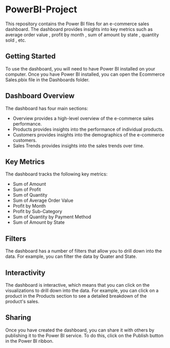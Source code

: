 # PowerBI-Project
This repository contains the Power BI files for an e-commerce sales dashboard. The dashboard provides insights into key metrics such as average order value , profit by month , sum of amount by state , quantity sold , etc.

## Getting Started
To use the dashboard, you will need to have Power BI installed on your computer. Once you have Power BI installed, you can open the Ecommerce Sales.pbix file in the Dashboards folder.

## Dashboard Overview
The dashboard has four main sections:

* Overview provides a high-level overview of the e-commerce sales performance.
* Products provides insights into the performance of individual products.
* Customers provides insights into the demographics of the e-commerce customers.
* Sales Trends provides insights into the sales trends over time.

## Key Metrics
The dashboard tracks the following key metrics:

* Sum of Amount
* Sum of Profit
* Sum of Quantity
* Sum of Average Order Value
* Profit by Month
* Profit by Sub-Category
* Sum of Quantity by Payment Method
* Sum of Amount by State


## Filters
The dashboard has a number of filters that allow you to drill down into the data. For example, you can filter the data by Quater and State.

## Interactivity
The dashboard is interactive, which means that you can click on the visualizations to drill down into the data. For example, you can click on a product in the Products section to see a detailed breakdown of the product's sales.

## Sharing
Once you have created the dashboard, you can share it with others by publishing it to the Power BI service. To do this, click on the Publish button in the Power BI ribbon.
